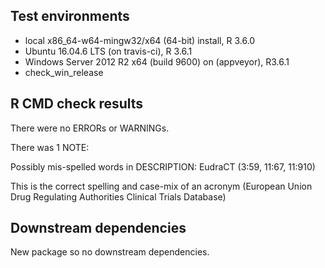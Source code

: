## Test environments
* local x86_64-w64-mingw32/x64 (64-bit) install, R 3.6.0
* Ubuntu 16.04.6 LTS (on travis-ci), R 3.6.1
* Windows Server 2012 R2 x64 (build 9600) on (appveyor), R3.6.1
* check_win_release

## R CMD check results
There were no ERRORs or WARNINGs.

There was 1 NOTE:

 Possibly mis-spelled words in DESCRIPTION:
  EudraCT (3:59, 11:67, 11:910)
  
This is the correct spelling and case-mix of an acronym (European Union Drug Regulating Authorities Clinical Trials Database)

## Downstream dependencies

New package so no downstream dependencies.
